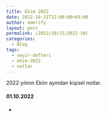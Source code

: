 ```yaml
---
title: Ekim 2022
date: 2022-10-31T22:00:00+03:00
author: omerify
layout: post
permalink: /2022/10/31/2022-10/
categories:
  - Blog
tags:
  - seyir-defteri
  - ekim-2022
  - notlar
---
```


2022 yılının Ekim ayından kişisel notlar.

#### 01.10.2022

  *
